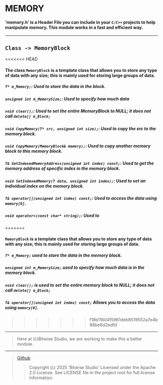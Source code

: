 ﻿
# **MEMORY**
#### 'memory.h' is a Header File you can include in your `C/C++` projects to help manipulate memory. This module works in a fast and efficient way.
---
## `Class -> MemoryBlock`
<<<<<<< HEAD
#### The class `MemoryBlock` is a template class that allows you to store any type of data with any size; this is mainly used for storing large groups of data.
##### `T* m_Memory;`: Used to store the data in the block.
##### `unsigned int m_MemorySize;`: Used to specify how much data
##### `void clear();`: Used to set the entire **MemoryBlock** to NULL; it does not call `delete[] m_Block;`
##### `void CopyMemory(T* src, unsigned int size);`: Used to copy the src to the memory block.
##### `void CopyMemory(MemoryBlock& memory);`: Used to copy another memory block to this memory block.
##### `T& GetIndexedMemoryAddress(unsigned int index) const;`: Used to get the memory address of specific index in the memory block.
##### `void SetIndexedMemory(T data, unsigned int index);`: Used to set an individual index on the memory block.
##### `T& operator[](unsigned int index) const;`: Used to access the data using `memory[0]`.
##### `void operator=(const char* string);`: Used to 
=======
#### `MemoryBlock` is a template class that allows you to store any type of data with any size; this is mainly used for storing large groups of data.
##### `T* m_Memory;` used to store the data in the memory block.
##### `unsigned int m_MemorySize;` used to specify how much data is in the memory block.
##### `void clear();` is used to set the entire memory block to NULL; it does not call `delete[] m_Block;`
##### `T& operator[](unsigned int index) const;` Allows you to access the data using `memory[0]`.
>>>>>>> f18b11604f5961deb8519552a7e4b88be6d2edfd
---
> Here at (c)Bitwise Studio, we are working to make this a better module.
---
> [Github](https://github.com/sushiGit-sudo)
>> Copyright (c) 2025 'Bitwise Studio'
 Licensed under the Apache 2.0 License. See LICENSE file in the project root for full license information.
